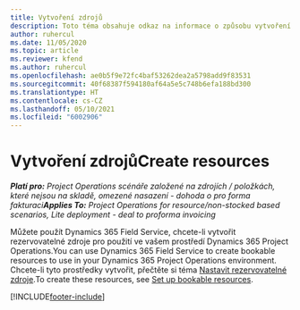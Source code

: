 ```yaml
---
title: Vytvoření zdrojů
description: Toto téma obsahuje odkaz na informace o způsobu vytvoření rezervovatelných zdrojů.
author: ruhercul
ms.date: 11/05/2020
ms.topic: article
ms.reviewer: kfend
ms.author: ruhercul
ms.openlocfilehash: ae0b5f9e72fc4baf53262dea2a5798add9f83531
ms.sourcegitcommit: 40f68387f594180af64a5e5c748b6efa188bd300
ms.translationtype: HT
ms.contentlocale: cs-CZ
ms.lasthandoff: 05/10/2021
ms.locfileid: "6002906"
---
```

# <a name="create-resources"></a><span data-ttu-id="75ad6-103">Vytvoření zdrojů</span><span class="sxs-lookup"><span data-stu-id="75ad6-103">Create resources</span></span>

<span data-ttu-id="75ad6-104">_**Platí pro:** Project Operations scénáře založené na zdrojích / položkách, které nejsou na skladě, omezené nasazení - dohoda o pro forma fakturaci_</span><span class="sxs-lookup"><span data-stu-id="75ad6-104">_**Applies To:** Project Operations for resource/non-stocked based scenarios, Lite deployment - deal to proforma invoicing_</span></span>

<span data-ttu-id="75ad6-105">Můžete použít Dynamics 365 Field Service, chcete-li vytvořit rezervovatelné zdroje pro použití ve vašem prostředí Dynamics 365 Project Operations.</span><span class="sxs-lookup"><span data-stu-id="75ad6-105">You can use Dynamics 365 Field Service to create bookable resources to use in your Dynamics 365 Project Operations environment.</span></span> <span data-ttu-id="75ad6-106">Chcete-li tyto prostředky vytvořit, přečtěte si téma [Nastavit rezervovatelné zdroje](/dynamics365/field-service/set-up-bookable-resources).</span><span class="sxs-lookup"><span data-stu-id="75ad6-106">To create these resources, see [Set up bookable resources](/dynamics365/field-service/set-up-bookable-resources).</span></span>


[!INCLUDE[footer-include](../includes/footer-banner.md)]
